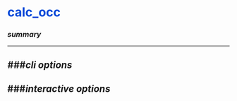 # <span style="color: #0048d8">**calc_occ**</span>

### *summary*
---


*###cli options*
---


###*interactive options*
---

